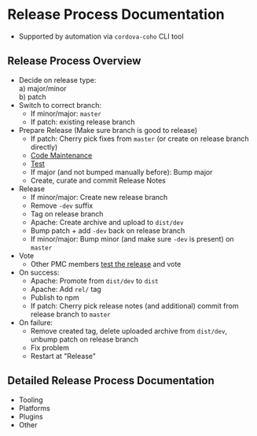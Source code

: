 # Release Process Documentation

- Supported by automation via `cordova-coho` CLI tool

## Release Process Overview

- Decide on release type:   
  a) major/minor  
  b) patch
- Switch to correct branch:   
  - If minor/major: `master`  
  - If patch: existing release branch
- Prepare Release (Make sure branch is good to release)
  - If patch: Cherry pick fixes from `master` (or create on release branch directly)
  - [Code Maintenance](TODO)
  - [Test](TODO)
  - If major (and not bumped manually before): Bump major
  - Create, curate and commit Release Notes
- Release
  - If minor/major: Create new release branch
  - Remove `-dev` suffix
  - Tag on release branch
  - Apache: Create archive and upload to `dist/dev`
  - Bump patch + add `-dev` back on release branch
  - If minor/major: Bump minor (and make sure `-dev` is present) on `master`
- Vote
  - Other PMC members [test the release](testing-releases.md) and vote
- On success:
  - Apache: Promote from `dist/dev` to `dist`
  - Apache: Add `rel/` tag
  - Publish to npm
  - If patch: Cherry pick release notes (and additional) commit from release branch to `master`
- On failure:
  - Remove created tag, delete uploaded archive from `dist/dev`, unbump patch on release branch
  - Fix problem
  - Restart at "Release"
  
## Detailed Release Process Documentation

- Tooling
- Platforms
- Plugins
- Other
